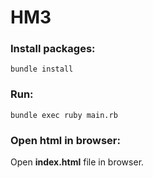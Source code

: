 HM3
===

### Install packages:
`bundle install`

### Run:
`bundle exec ruby main.rb`

### Open html in browser:
Open **index.html**  file in browser.
